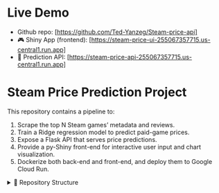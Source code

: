# Live Demo
- Github repo: [https://github.com/Ted-Yanzeg/Steam-price-api]
- 🎮 Shiny App (frontend): [https://steam-price-ui-255067357715.us-central1.run.app]
- 🔌 Prediction API: [https://steam-price-api-255067357715.us-central1.run.app]


# Steam Price Prediction Project

This repository contains a pipeline to:
1. Scrape the top N Steam games’ metadata and reviews.
2. Train a Ridge regression model to predict paid-game prices.
3. Expose a Flask API that serves price predictions.
4. Provide a py-Shiny front-end for interactive user input and chart visualization.
5. Dockerize both back-end and front-end, and deploy them to Google Cloud Run.

<details> <summary>📁 Repository Structure</summary>

├── README.md                  # Main project description
├── api/                       
│   ├── README.md              # Describes Flask API
│   └── app.py                 # Flask API: expose /predict endpoint
├── scraper/                   
│   ├── README.md              # Web scraping logic
│   └── fetch_games.py         # Fetch Steam top games data
├── model/                     
│   ├── README.md              # Model training explanation
│   └── train.py               # Train Ridge regression model
├── shiny/                     
│   ├── README.md              # py-Shiny frontend description
│   └── app.py                 # Interactive frontend
├── docker/                    
│   ├── README.md              # Docker instructions
│   ├── Dockerfile             # API container
│   └── Dockerfile.shiny       # Shiny UI container
├── data/                      
│   └── steam_games.csv        # Final scraped dataset
├── requirements-api.txt       # Dependencies for Flask API
└── requirements-shiny.txt     # Dependencies for frontend
</details>

